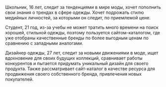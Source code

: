 ﻿Школьник, 16 лет, следит за тенденциями в мире моды, хочет пополнить свои знания о трендах в сфере одежды. Хочет подрожать стилю медийных личностей, за которыми он следит, по приемлемой цене. 


Студент, 21 год, из-за учебы не может тратить много времени на поиск хорошей, стильной одежды, поэтому пользуется сайтом-каталогом, где уже отобраны качественные бренды по более выгодным ценам по сравнению с западными аналогами.


Дизайнер одежды, 27 лет, следит за новыми движениями в моде, ищет вдохновение для своих будущих коллекций, сравнивает работы конкурентов и пытается придумать уникальный дизайн для своего продукта. Также рассматривает сайт-каталог в качестве ресурса для продвижения своего собственного бренда, привлечения новых покупателей.


